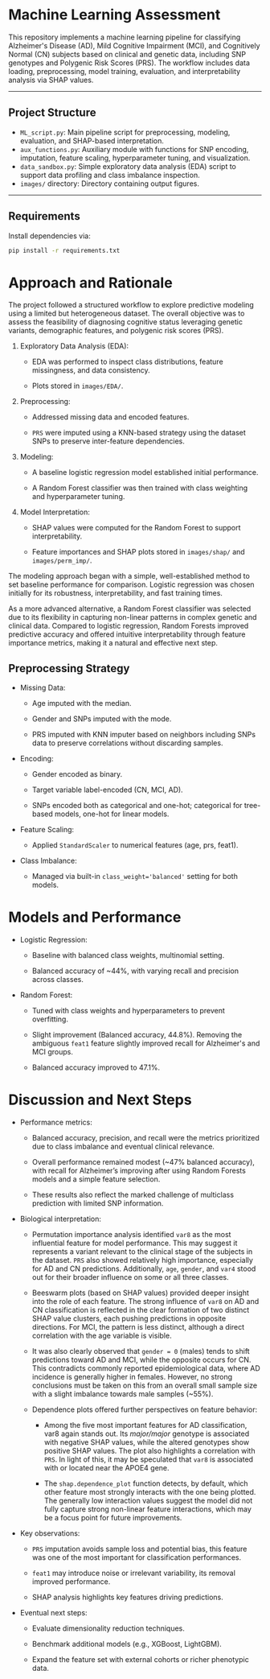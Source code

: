 # Machine Learning Assessment

This repository implements a machine learning pipeline for classifying Alzheimer's Disease (AD), Mild Cognitive Impairment (MCI), and Cognitively Normal (CN) subjects based on clinical and genetic data, including SNP genotypes and Polygenic Risk Scores (PRS). The workflow includes data loading, preprocessing, model training, evaluation, and interpretability analysis via SHAP values.

---

## Project Structure

- `ML_script.py`: Main pipeline script for preprocessing, modeling, evaluation, and SHAP-based interpretation.
- `aux_functions.py`: Auxiliary module with functions for SNP encoding, imputation, feature scaling, hyperparameter tuning, and visualization.
- `data_sandbox.py`: Simple exploratory data analysis (EDA) script to support data profiling and class imbalance inspection.
- `images/` directory: Directory containing output figures.

---

## Requirements

Install dependencies via:

```bash
pip install -r requirements.txt
```

# Approach and Rationale

The project followed a structured workflow to explore predictive modeling using a limited but heterogeneous dataset. The overall objective was to assess the feasibility of diagnosing cognitive status leveraging genetic variants, demographic features, and polygenic risk scores (PRS).

1. Exploratory Data Analysis (EDA): 
    
    - EDA was performed to inspect class distributions, feature 
    missingness, and data consistency.
    
    - Plots stored in `images/EDA/`.

2. Preprocessing:
    
    - Addressed missing data and encoded features.

    - `PRS` were imputed using a KNN-based strategy using the dataset SNPs to preserve inter-feature dependencies.

3. Modeling:

    - A baseline logistic regression model established initial performance.

    - A Random Forest classifier was then trained with class weighting and hyperparameter tuning.

4. Model Interpretation: 

    - SHAP values were computed for the Random Forest to support interpretability.

    - Feature importances and SHAP plots stored in `images/shap/` and `images/perm_imp/`.

The modeling approach began with a simple, well-established method to set baseline performance for comparison. Logistic regression was chosen initially for its robustness, interpretability, and fast training times.

As a more advanced alternative, a Random Forest classifier was selected due to its flexibility in capturing non-linear patterns in complex genetic and clinical data. Compared to logistic regression, Random Forests improved predictive accuracy and offered intuitive interpretability through feature importance metrics, making it a natural and effective next step.

## Preprocessing Strategy

- Missing Data:

    - Age imputed with the median.

    - Gender and SNPs imputed with the mode.

    - PRS imputed with KNN imputer based on neighbors including SNPs data to preserve correlations without discarding samples.

- Encoding:

    - Gender encoded as binary.

    - Target variable label-encoded (CN, MCI, AD).

    - SNPs encoded both as categorical and one-hot; categorical for tree-based models, one-hot for linear models.

- Feature Scaling:

    - Applied `StandardScaler` to numerical features (age, prs, feat1).

- Class Imbalance:

    - Managed via built-in `class_weight='balanced'` setting for both models.

# Models and Performance

- Logistic Regression:

    - Baseline with balanced class weights, multinomial setting.

    - Balanced accuracy of ~44%, with varying recall and precision across classes.

- Random Forest:

    - Tuned with class weights and hyperparameters to prevent overfitting.

    - Slight improvement (Balanced accuracy, 44.8%). Removing the ambiguous `feat1` feature slightly improved recall for Alzheimer's and MCI groups.
    
    - Balanced accuracy improved to 47.1%.

    
# Discussion and Next Steps

- Performance metrics:

    - Balanced accuracy, precision, and recall were the metrics prioritized due to class imbalance and eventual clinical relevance.

    - Overall performance remained modest (~47% balanced accuracy), with recall for Alzheimer’s improving after using Random Forests models and a simple feature selection.

    - These results also reflect the marked challenge of multiclass prediction with limited SNP information.

- Biological interpretation:

    - Permutation importance analysis identified `var8` as the most influential feature for model performance. This may suggest it represents a variant relevant to the clinical stage of the subjects in the dataset. `PRS` also showed relatively high importance, especially for AD and CN predictions. Additionally, `age`, `gender`, and `var4` stood out for their broader influence on some or all three classes.

    - Beeswarm plots (based on SHAP values) provided deeper insight into the role of each feature. The strong influence of `var8` on AD and CN classification is reflected in the clear formation of two distinct SHAP value clusters, each pushing predictions in opposite directions. For MCI, the pattern is less distinct, although a direct correlation with the age variable is visible.

    - It was also clearly observed that `gender = 0` (males) tends to shift predictions toward AD and MCI, while the opposite occurs for CN. This contradicts commonly reported epidemiological data, where AD incidence is generally higher in females. However, no strong conclusions must be taken on this from an overall small sample size with a slight imbalance towards male samples (~55%). 

    - Dependence plots offered further perspectives on feature behavior:

        - Among the five most important features for AD classification, var8 again stands out. Its _major/major_ genotype is associated with negative SHAP values, while the altered genotypes show positive SHAP values. The plot also highlights a correlation with `PRS`. In light of this, it may be speculated that `var8` is associated with or located near the APOE4 gene.

        - The `shap.dependence_plot` function detects, by default, which other feature most strongly interacts with the one being plotted. The generally low interaction values suggest the model did not fully capture strong non-linear feature interactions, which may be a focus point for future improvements.

- Key observations:

    - `PRS` imputation avoids sample loss and potential bias, this feature was one of the most important for classification performances.

    - `feat1` may introduce noise or irrelevant variability, its removal improved performance.

    - SHAP analysis highlights key features driving predictions.

- Eventual next steps:

    - Evaluate dimensionality reduction techniques.

    - Benchmark additional models (e.g., XGBoost, LightGBM).

    - Expand the feature set with external cohorts or richer phenotypic data.

